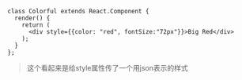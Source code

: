 ```react
class Colorful extends React.Component {
  render() {
    return (
      <div style={{color: "red", fontSize:"72px"}}>Big Red</div>
    );
  }
};
```

> 这个看起来是给style属性传了一个用json表示的样式
